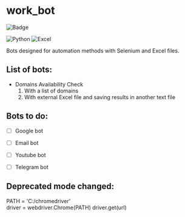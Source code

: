 # work_bot

![Badge](http://img.shields.io/static/v1?label=STATUS&message=UPDATING&color=BRIGHTGREEN&style=for-the-badge)

![Python](http://img.shields.io/static/v1?label=Python&message=v3.10&color=blue)
![Excel](http://img.shields.io/static/v1?label=Microsoft&message=Excel&color=blue)

Bots designed for automation methods with Selenium and Excel files.

## List of bots:
- Domains Availability Check
    1. With a list of domains
    2. With external Excel file and saving results in another text file

## Bots to do:
- [ ] Google bot
- [ ] Email bot
- [ ] Youtube bot
- [ ] Telegram bot


## Deprecated mode changed:

PATH = 'C:/chromedriver'  
driver = webdriver.Chrome(PATH) 
driver.get(url)


